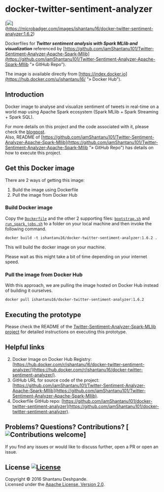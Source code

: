 # docker-twitter-sentiment-analyzer
[![](https://images.microbadger.com/badges/version/ishantanu16/docker-twitter-sentiment-analyzer:1.6.2.svg)]     
 (https://microbadger.com/images/ishantanu16/docker-twitter-sentiment-analyzer:1.6.2)

Dockerfiles for ***Twitter sentiment analysis with Spark MLlib and visualization*** referenced by [https://github.com/iamShantanu101/Twitter-Sentiment-Analyzer-Apache-Spark-Mllib](https://github.com/iamShantanu101/Twitter-Sentiment-Analyzer-Apache-Spark-Mllib "» GitHub Repo").

The image is available directly from [https://index.docker.io](https://hub.docker.com/u/ishantanu16/ "» Docker Hub").


## Introduction
Docker image to analyse and visualize sentiment of tweets in real-time on a world map using Apache Spark ecosystem (Spark MLlib + Spark Streaming + Spark SQL).

For more details on this project and the code associated with it, please check the [blogpost](http://P7h.org/blog/2016/08/21/spark-twitter-sentiment/).<br>
Also, README of [https://github.com/iamShantanu101/Twitter-Sentiment-Analyzer-Apache-Spark-Mllib](https://github.com/iamShantanu101/Twitter-Sentiment-Analyzer-Apache-Spark-Mllib "» GitHub Repo") has details on how to execute this project.

## Get this Docker image
There are 2 ways of getting this image:

1. Build the image using Dockerfile
2. Pull the image from Docker Hub

### Build Docker image
Copy the [`Dockerfile`](https://github.com/iamShantanu101/docker-twitter-sentiment-analyzer/blob/master/Dockerfile) and the other 2 supporting files: [`bootstrap.sh`](https://github.com/iamShantanu101/docker-twitter-sentiment-analyzer/blob/master/bootstrap.sh) and [`run_spark_jobs.sh`](https://github.com/iamShantanu101/docker-twitter-sentiment-analyzer/blob/master/run_spark_jobs.sh) to a folder on your local machine and then invoke the following command.

    docker build -t ishantanu16/docker-twitter-sentiment-analyzer:1.6.2 .

This will build the docker image on your machine.

Please wait as this might take a bit of time depending on your internet speed.

### Pull the image from Docker Hub
With this approach, we are pulling the image hosted on Docker Hub instead of building it ourselves.

    docker pull ishantanu16/docker-twitter-sentiment-analyzer:1.6.2


## Executing the prototype
Please check the README of the [Twitter-Sentiment-Analyzer-Spark-MLlib project](https://github.com/iamShantanu101/Twitter-Sentiment-Analyzer-Apache-Spark-Mllib "» GitHub Repo") for detailed instructions on executing this prototype.


## Helpful links
2. Docker Image on Docker Hub Registry: [https://hub.docker.com/r/ishantanu16/docker-twitter-sentiment-analyzer/](https://hub.docker.com/r/ishantanu16/docker-twitter-sentiment-analyzer/).
3. GitHub URL for source code of the project: [https://github.com/iamShantanu101/Twitter-Sentiment-Analyzer-Apache-Spark-Mllib](https://github.com/iamShantanu101/Twitter-Sentiment-Analyzer-Apache-Spark-Mllib).
5. Dockerfile GitHub repo: [https://github.com/iamShantanu101/docker-twitter-sentiment-analyzer](https://github.com/iamShantanu101/docker-twitter-sentiment-analyzer).


## Problems? Questions? Contributions? [![Contributions welcome](https://img.shields.io/badge/contributions-welcome-brightgreen.svg?style=flat)]
If you find any issues or would like to discuss further, open a PR or open an issue.

## License [![License](http://img.shields.io/:license-apache-blue.svg)](http://www.apache.org/licenses/LICENSE-2.0.html)
Copyright &copy; 2016 Shantanu Deshpande.<br>
Licensed under the [Apache License, Version 2.0](LICENSE).

